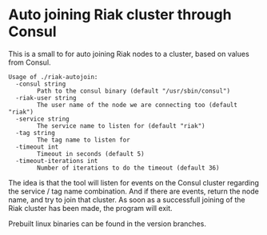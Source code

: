 # Auto joining Riak cluster through Consul

This is a small to for auto joining Riak nodes to a cluster, based on values from Consul.

```shell
Usage of ./riak-autojoin:
  -consul string
    	Path to the consul binary (default "/usr/sbin/consul")
  -riak-user string
    	The user name of the node we are connecting too (default "riak")
  -service string
    	The service name to listen for (default "riak")
  -tag string
    	The tag name to listen for
  -timeout int
    	Timeout in seconds (default 5)
  -timeout-iterations int
    	Number of iterations to do the timeout (default 36)
```

The idea is that the tool will listen for events on the Consul cluster regarding the service / tag name combination. And
if there are events, return the node name, and try to join that cluster.
As soon as a successfull joining of the Riak cluster has been made, the program will exit.

Prebuilt linux binaries can be found in the version branches.
